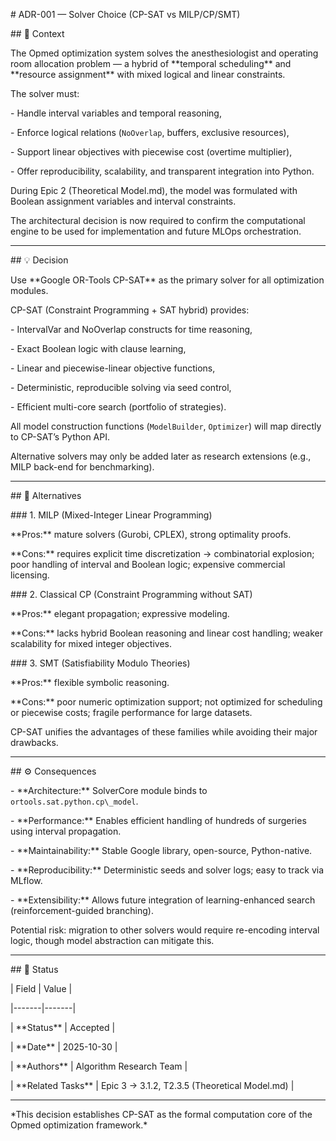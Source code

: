 \# ADR-001 — Solver Choice (CP-SAT vs MILP/CP/SMT)



\## 🧩 Context

The Opmed optimization system solves the anesthesiologist and operating room allocation problem — a hybrid of \*\*temporal scheduling\*\* and \*\*resource assignment\*\* with mixed logical and linear constraints.

The solver must:

\- Handle interval variables and temporal reasoning,

\- Enforce logical relations (`NoOverlap`, buffers, exclusive resources),

\- Support linear objectives with piecewise cost (overtime multiplier),

\- Offer reproducibility, scalability, and transparent integration into Python.



During Epic 2 (Theoretical Model.md), the model was formulated with Boolean assignment variables and interval constraints.

The architectural decision is now required to confirm the computational engine to be used for implementation and future MLOps orchestration.



---



\## 💡 Decision

Use \*\*Google OR-Tools CP-SAT\*\* as the primary solver for all optimization modules.

CP-SAT (Constraint Programming + SAT hybrid) provides:

\- IntervalVar and NoOverlap constructs for time reasoning,

\- Exact Boolean logic with clause learning,

\- Linear and piecewise-linear objective functions,

\- Deterministic, reproducible solving via seed control,

\- Efficient multi-core search (portfolio of strategies).



All model construction functions (`ModelBuilder`, `Optimizer`) will map directly to CP-SAT’s Python API.

Alternative solvers may only be added later as research extensions (e.g., MILP back-end for benchmarking).



---



\## 🔁 Alternatives



\### 1. MILP (Mixed-Integer Linear Programming)

\*\*Pros:\*\* mature solvers (Gurobi, CPLEX), strong optimality proofs.

\*\*Cons:\*\* requires explicit time discretization → combinatorial explosion; poor handling of interval and Boolean logic; expensive commercial licensing.



\### 2. Classical CP (Constraint Programming without SAT)

\*\*Pros:\*\* elegant propagation; expressive modeling.

\*\*Cons:\*\* lacks hybrid Boolean reasoning and linear cost handling; weaker scalability for mixed integer objectives.



\### 3. SMT (Satisfiability Modulo Theories)

\*\*Pros:\*\* flexible symbolic reasoning.

\*\*Cons:\*\* poor numeric optimization support; not optimized for scheduling or piecewise costs; fragile performance for large datasets.



CP-SAT unifies the advantages of these families while avoiding their major drawbacks.



---



\## ⚙️ Consequences

\- \*\*Architecture:\*\* SolverCore module binds to `ortools.sat.python.cp\_model`.

\- \*\*Performance:\*\* Enables efficient handling of hundreds of surgeries using interval propagation.

\- \*\*Maintainability:\*\* Stable Google library, open-source, Python-native.

\- \*\*Reproducibility:\*\* Deterministic seeds and solver logs; easy to track via MLflow.

\- \*\*Extensibility:\*\* Allows future integration of learning-enhanced search (reinforcement-guided branching).



Potential risk: migration to other solvers would require re-encoding interval logic, though model abstraction can mitigate this.



---



\## 📅 Status

| Field | Value |

|-------|-------|

| \*\*Status\*\* | Accepted |

| \*\*Date\*\* | 2025-10-30 |

| \*\*Authors\*\* | Algorithm Research Team |

| \*\*Related Tasks\*\* | Epic 3 → 3.1.2, T2.3.5 (Theoretical Model.md) |



---



\*This decision establishes CP-SAT as the formal computation core of the Opmed optimization framework.\*
